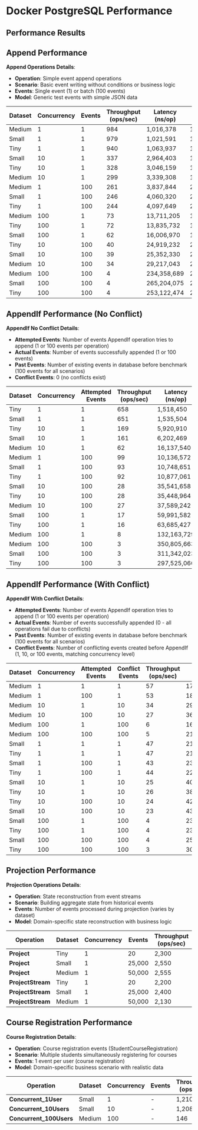 # Docker PostgreSQL Performance

## Performance Results

## Append Performance

**Append Operations Details**:
- **Operation**: Simple event append operations
- **Scenario**: Basic event writing without conditions or business logic
- **Events**: Single event (1) or batch (100 events)
- **Model**: Generic test events with simple JSON data

| Dataset | Concurrency | Events | Throughput (ops/sec) | Latency (ns/op) | Memory (B/op) | Allocations |
|---------|-------------|--------|---------------------|-----------------|---------------|-------------|
| Medium | 1 | 1 | 984 | 1,016,378 | 1,877 | 55 |
| Small | 1 | 1 | 979 | 1,021,591 | 1,901 | 55 |
| Tiny | 1 | 1 | 940 | 1,063,937 | 1,875 | 55 |
| Small | 10 | 1 | 337 | 2,964,403 | 17,553 | 521 |
| Tiny | 10 | 1 | 328 | 3,046,159 | 17,525 | 521 |
| Medium | 10 | 1 | 299 | 3,339,308 | 17,522 | 521 |
| Medium | 1 | 100 | 261 | 3,837,844 | 209,569 | 2,053 |
| Small | 1 | 100 | 246 | 4,060,320 | 209,981 | 2,053 |
| Tiny | 1 | 100 | 244 | 4,097,649 | 210,149 | 2,054 |
| Medium | 100 | 1 | 73 | 13,711,205 | 182,523 | 5,257 |
| Tiny | 100 | 1 | 72 | 13,835,732 | 182,497 | 5,258 |
| Small | 100 | 1 | 62 | 16,006,970 | 182,861 | 5,258 |
| Tiny | 10 | 100 | 40 | 24,919,232 | 2,096,906 | 20,505 |
| Small | 10 | 100 | 39 | 25,352,330 | 2,095,482 | 20,496 |
| Medium | 10 | 100 | 34 | 29,217,043 | 2,094,413 | 20,490 |
| Medium | 100 | 100 | 4 | 234,358,689 | 2,095,436 | 205,059 |
| Small | 100 | 100 | 4 | 265,204,075 | 2,095,318 | 205,066 |
| Tiny | 100 | 100 | 4 | 253,122,474 | 2,096,825 | 205,114 |

## AppendIf Performance (No Conflict)

**AppendIf No Conflict Details**:
- **Attempted Events**: Number of events AppendIf operation tries to append (1 or 100 events per operation)
- **Actual Events**: Number of events successfully appended (1 or 100 events)
- **Past Events**: Number of existing events in database before benchmark (100 events for all scenarios)
- **Conflict Events**: 0 (no conflicts exist)

| Dataset | Concurrency | Attempted Events | Throughput (ops/sec) | Latency (ns/op) | Memory (B/op) | Allocations |
|---------|-------------|------------------|---------------------|-----------------|---------------|-------------|
| Tiny | 1 | 1 | 658 | 1,518,450 | 4,465 | 95 |
| Small | 1 | 1 | 651 | 1,535,504 | 4,459 | 95 |
| Tiny | 10 | 1 | 169 | 5,920,910 | 43,420 | 921 |
| Small | 10 | 1 | 161 | 6,202,469 | 43,309 | 918 |
| Medium | 10 | 1 | 62 | 16,137,540 | 43,184 | 914 |
| Medium | 1 | 100 | 99 | 10,136,572 | 213,737 | 2,092 |
| Small | 1 | 100 | 93 | 10,748,651 | 213,802 | 2,092 |
| Tiny | 1 | 100 | 92 | 10,877,061 | 214,163 | 2,094 |
| Small | 10 | 100 | 28 | 35,541,658 | 2,133,903 | 20,905 |
| Tiny | 10 | 100 | 28 | 35,448,964 | 2,136,494 | 20,922 |
| Medium | 10 | 100 | 27 | 37,589,242 | 2,132,165 | 20,893 |
| Small | 100 | 1 | 17 | 59,991,582 | 442,743 | 9,274 |
| Tiny | 100 | 1 | 16 | 63,685,427 | 441,085 | 9,270 |
| Medium | 100 | 1 | 8 | 132,163,729 | 440,483 | 9,269 |
| Medium | 100 | 100 | 3 | 350,805,663 | 2,133,741 | 209,041 |
| Small | 100 | 100 | 3 | 311,342,023 | 2,134,947 | 209,075 |
| Tiny | 100 | 100 | 3 | 297,525,060 | 2,135,738 | 209,122 |

## AppendIf Performance (With Conflict)

**AppendIf With Conflict Details**:
- **Attempted Events**: Number of events AppendIf operation tries to append (1 or 100 events per operation)
- **Actual Events**: Number of events successfully appended (0 - all operations fail due to conflicts)
- **Past Events**: Number of existing events in database before benchmark (100 events for all scenarios)
- **Conflict Events**: Number of conflicting events created before AppendIf (1, 10, or 100 events, matching concurrency level)

| Dataset | Concurrency | Attempted Events | Conflict Events | Throughput (ops/sec) | Latency (ns/op) | Memory (B/op) | Allocations |
|---------|-------------|------------------|-----------------|---------------------|-----------------|---------------|-------------|
| Medium | 1 | 1 | 1 | 57 | 17,503,340 | 5,865 | 144 |
| Medium | 1 | 100 | 1 | 53 | 18,956,997 | 214,815 | 2,140 |
| Medium | 10 | 1 | 10 | 34 | 29,250,650 | 57,151 | 1,405 |
| Medium | 10 | 100 | 10 | 27 | 36,491,811 | 2,144,395 | 21,372 |
| Medium | 100 | 1 | 100 | 6 | 166,019,014 | 581,526 | 14,178 |
| Medium | 100 | 100 | 100 | 5 | 216,381,090 | 2,146,916 | 213,806 |
| Small | 1 | 1 | 1 | 47 | 21,263,682 | 5,907 | 144 |
| Tiny | 1 | 1 | 1 | 47 | 21,266,647 | 5,890 | 144 |
| Small | 1 | 100 | 1 | 43 | 23,517,665 | 214,845 | 2,141 |
| Tiny | 1 | 100 | 1 | 44 | 22,743,746 | 215,146 | 2,143 |
| Small | 10 | 1 | 10 | 25 | 40,611,760 | 57,216 | 1,406 |
| Tiny | 10 | 1 | 10 | 26 | 38,563,592 | 57,385 | 1,406 |
| Tiny | 10 | 100 | 10 | 24 | 42,527,353 | 2,146,439 | 21,389 |
| Small | 10 | 100 | 10 | 23 | 43,642,002 | 2,143,954 | 21,379 |
| Small | 100 | 1 | 100 | 4 | 230,691,143 | 579,527 | 14,176 |
| Tiny | 100 | 1 | 100 | 4 | 231,909,009 | 585,446 | 14,214 |
| Small | 100 | 100 | 100 | 4 | 256,274,453 | 2,146,931 | 213,822 |
| Tiny | 100 | 100 | 100 | 3 | 306,809,588 | 2,147,628 | 213,946 |


## Projection Performance

**Projection Operations Details**:
- **Operation**: State reconstruction from event streams
- **Scenario**: Building aggregate state from historical events
- **Events**: Number of events processed during projection (varies by dataset)
- **Model**: Domain-specific state reconstruction with business logic

| Operation | Dataset | Concurrency | Events | Throughput (ops/sec) | Latency (ns/op) | Memory (B/op) | Allocations |
|-----------|---------|-------------|--------|---------------------|-----------------|---------------|-------------|
| **Project** | Tiny | 1 | 20 | 2,300 | 434,857 | 2,036 | 37 |
| **Project** | Small | 1 | 25,000 | 2,550 | 391,810 | 2,036 | 37 |
| **Project** | Medium | 1 | 50,000 | 2,555 | 391,495 | 2,036 | 37 |
| **ProjectStream** | Tiny | 1 | 20 | 2,200 | 454,545 | 2,040 | 38 |
| **ProjectStream** | Small | 1 | 25,000 | 2,400 | 416,667 | 2,038 | 38 |
| **ProjectStream** | Medium | 1 | 50,000 | 2,130 | 469,442 | 11,079 | 48 |

## Course Registration Performance

**Course Registration Details**:
- **Operation**: Course registration events (StudentCourseRegistration)
- **Scenario**: Multiple students simultaneously registering for courses
- **Events**: 1 event per user (course registration)
- **Model**: Domain-specific business scenario with realistic data

| Operation | Dataset | Concurrency | Events | Throughput (ops/sec) | Latency (ns/op) | Memory (B/op) | Allocations |
|-----------|---------|-------------|--------|---------------------|-----------------|---------------|-------------|
| **Concurrent_1User** | Small | 1 | - | 1,210 | 225,217 | 2,537 | 51 |
| **Concurrent_10Users** | Small | 10 | - | 1,208 | 807,331 | 26,033 | 530 |
| **Concurrent_100Users** | Medium | 100 | - | 146 | 6,854,788 | 269,465 | 5,543 |
